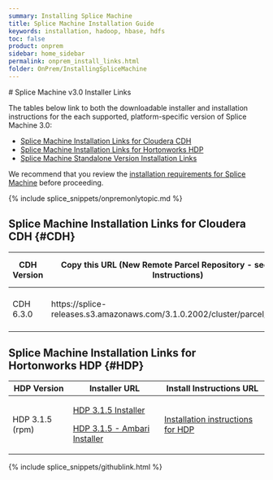 ```yaml
---
summary: Installing Splice Machine
title: Splice Machine Installation Guide
keywords: installation, hadoop, hbase, hdfs
toc: false
product: onprem
sidebar: home_sidebar
permalink: onprem_install_links.html
folder: OnPrem/InstallingSpliceMachine
---
```

<section>
<div class="TopicContent" data-swiftype-index="true" markdown="1">
# Splice Machine v3.0 Installer Links

The tables below link to both the downloadable installer and installation instructions for the each supported, platform-specific version of Splice Machine 3.0:

* [Splice Machine Installation Links for Cloudera CDH](#CDH)
* [Splice Machine Installation Links for Hortonworks HDP](#HDP)
* [Splice Machine Standalone Version Installation Links](#standalone)

We recommend that you review the [installation requirements for Splice Machine](onprem_info_requirements.html) before proceeding.

{% include splice_snippets/onpremonlytopic.md %}

## Splice Machine Installation Links for Cloudera CDH {#CDH}

<table summary="Links for Installing on Cloudera">
    <col />
    <col />
    <col />
    <thead>
        <tr>
            <th>CDH Version</th>
            <th>Copy this URL (New Remote Parcel Repository - see Install Instructions)</th>
            <th>Install Instructions URL</th>
        </tr>
    </thead>
    <tbody>
        <tr>
			<td>CDH 6.3.0</td>
			<td>
			    https://splice-releases.s3.amazonaws.com/3.1.0.2002/cluster/parcel/cdh6.3.0/
            </td>
			<td><a href="https://github.com/splicemachine/spliceengine/blob/branch-3.1/platforms/cdh6.3.0/docs/CDH-installation.md">Installation instructions for CDH 6.3.0</a>
            </td>
        </tr>
    </tbody>
</table>

## Splice Machine Installation Links for Hortonworks HDP  {#HDP}

<table summary="Links for Installing on Hortonworks HDP">
    <col />
    <col />
    <col />
    <thead>
        <tr>
            <th>HDP Version</th>
            <th>Installer URL</th>
            <th>Install Instructions URL</th>
        </tr>
    </thead>
    <tbody>
        <tr>
            <td>HDP 3.1.5 (rpm)</td>
            <td>
                <p><a href="https://splice-releases.s3.amazonaws.com/3.1.0.2002/cluster/installer/hdp3.1.5/splicemachine-hdp3.1.5.3.1.0.2002.p0.52-1.noarch.rpm">HDP 3.1.5 Installer</a></p>
                <p><a href="https://splice-releases.s3.amazonaws.com/3.1.0.2002/cluster/installer/hdp3.1.5/splicemachine_ambari_service-hdp3.1.5.3.1.0.2002.p0.52-1.noarch.rpm">HDP 3.1.5 - Ambari Installer</a></p>
            </td>
            <td><a href="https://github.com/splicemachine/spliceengine/blob/branch-3.1/platforms/hdp3.1.0/docs/HDP-installation.md">Installation instructions for HDP</a>
            </td>
        </tr>
    </tbody>
</table>

<!--
## Splice Machine Standalone Installation Links  {#standalone}

<table summary="Links for Installing the Standalone Version of Splice Machine">
    <col />
    <col />
    <thead>
        <tr>
            <th>Splice Machine Version</th>
            <th>Installer Download URL</th>
            <th>Install Instructions Link</th>
        </tr>
    </thead>
    <tbody>
        <tr>
			<td>Version 3.0</td>
			<td><a href="https://splice-releases.s3.amazonaws.com/standalone/SPLICEMACHINE-3.0.0.1958.standalone.tar.gz">Standalone Version 3.0</a>
            </td>
			<td><a href="https://github.com/splicemachine/spliceengine/blob/branch-3.0/platforms/std/docs/STD-installation.md">Installation instructions for the Standalone Version 3.0</a>
            </td>
        </tr>
     </tbody>
</table>
-->

{% include splice_snippets/githublink.html %}
</div>
</section>
